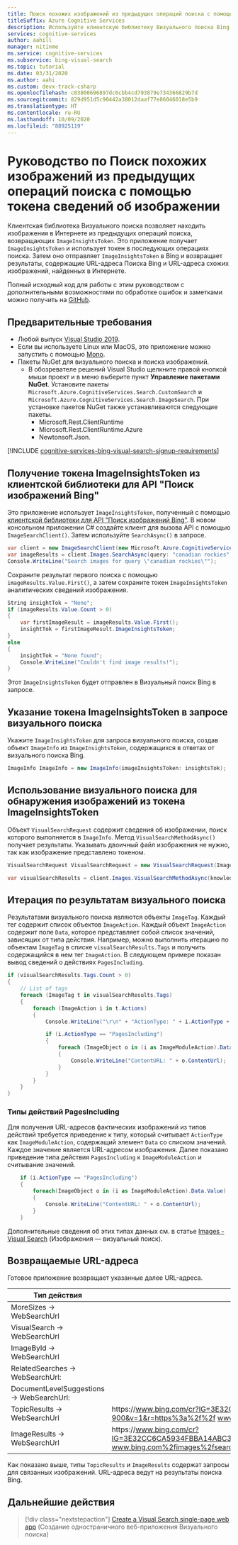 ```yaml
---
title: Поиск похожих изображений из предыдущих операций поиска с помощью токенов ImageInsightsToken в API "Визуальный поиск Bing"
titleSuffix: Azure Cognitive Services
description: Используйте клиентскую библиотеку Визуального поиска Bing для получения URL-адресов изображений из предыдущих операций поиска.
services: cognitive-services
author: aahill
manager: nitinme
ms.service: cognitive-services
ms.subservice: bing-visual-search
ms.topic: tutorial
ms.date: 03/31/2020
ms.author: aahi
ms.custom: devx-track-csharp
ms.openlocfilehash: c03800696897dc6cbb4cd793879e734366829b7d
ms.sourcegitcommit: 829d951d5c90442a38012daaf77e86046018e5b9
ms.translationtype: HT
ms.contentlocale: ru-RU
ms.lasthandoff: 10/09/2020
ms.locfileid: "88925119"
---
```

# <a name="tutorial-find-similar-images-from-previous-searches-using-an-image-insights-token"></a>Руководство по Поиск похожих изображений из предыдущих операций поиска с помощью токена сведений об изображении

Клиентская библиотека Визуального поиска позволяет находить изображения в Интернете из предыдущих операций поиска, возвращающих `ImageInsightsToken`. Это приложение получает `ImageInsightsToken` и использует токен в последующих операциях поиска. Затем оно отправляет `ImageInsightsToken` в Bing и возвращает результаты, содержащие URL-адреса Поиска Bing и URL-адреса схожих изображений, найденных в Интернете.

Полный исходный код для работы с этим руководством с дополнительными возможностями по обработке ошибок и заметками можно получить на [GitHub](https://github.com/Azure-Samples/cognitive-services-REST-api-samples/blob/master/Tutorials/Bing-Visual-Search/BingVisualSearchInsightsTokens.cs).

## <a name="prerequisites"></a>Предварительные требования

* Любой выпуск [Visual Studio 2019](https://www.visualstudio.com/downloads/).
* Если вы используете Linux или MacOS, это приложение можно запустить с помощью [Mono](https://www.mono-project.com/).
* Пакеты NuGet для визуального поиска и поиска изображений.
    - В обозревателе решений Visual Studio щелкните правой кнопкой мыши проект и в меню выберите пункт **Управление пакетами NuGet**. Установите пакеты `Microsoft.Azure.CognitiveServices.Search.CustomSearch` и `Microsoft.Azure.CognitiveServices.Search.ImageSearch`. При установке пакетов NuGet также устанавливаются следующие пакеты.
        - Microsoft.Rest.ClientRuntime
        - Microsoft.Rest.ClientRuntime.Azure
        - Newtonsoft.Json.


[!INCLUDE [cognitive-services-bing-visual-search-signup-requirements](../../../includes/cognitive-services-bing-visual-search-signup-requirements.md)]

## <a name="get-the-imageinsightstoken-from-the-bing-image-search-client-library"></a>Получение токена ImageInsightsToken из клиентской библиотеки для API "Поиск изображений Bing"

Это приложение использует `ImageInsightsToken`, полученный с помощью [клиентской библиотеки для API "Поиск изображений Bing"](https://docs.microsoft.com/azure/cognitive-services/bing-image-search/image-search-sdk-quickstart). В новом консольном приложении C# создайте клиент для вызова API с помощью `ImageSearchClient()`. Затем используйте `SearchAsync()` в запросе.

```csharp
var client = new ImageSearchClient(new Microsoft.Azure.CognitiveServices.Search.ImageSearch.ApiKeyServiceClientCredentials(subKey));
var imageResults = client.Images.SearchAsync(query: "canadian rockies").Result;
Console.WriteLine("Search images for query \"canadian rockies\"");
```

Сохраните результат первого поиска с помощью `imageResults.Value.First()`, а затем сохраните токен `ImageInsightsToken` аналитических сведений изображения.

```csharp
String insightTok = "None";
if (imageResults.Value.Count > 0)
{
    var firstImageResult = imageResults.Value.First();
    insightTok = firstImageResult.ImageInsightsToken;
}
else
{
    insightTok = "None found";
    Console.WriteLine("Couldn't find image results!");
}
```

Этот `ImageInsightsToken` будет отправлен в Визуальный поиск Bing в запросе.

## <a name="add-the-imageinsightstoken-to-a-visual-search-request"></a>Указание токена ImageInsightsToken в запросе визуального поиска

Укажите `ImageInsightsToken` для запроса визуального поиска, создав объект `ImageInfo` из `ImageInsightsToken`, содержащихся в ответах от визуального поиска Bing.

```csharp
ImageInfo ImageInfo = new ImageInfo(imageInsightsToken: insightsTok);
```

## <a name="use-bing-visual-search-to-find-images-from-an-imageinsightstoken"></a>Использование визуального поиска для обнаружения изображений из токена ImageInsightsToken

Объект `VisualSearchRequest` содержит сведения об изображении, поиск которого выполняется в `ImageInfo`. Метод `VisualSearchMethodAsync()` получает результаты. Указывать двоичный файл изображения не нужно, так как изображение представлено токеном.

```csharp
VisualSearchRequest VisualSearchRequest = new VisualSearchRequest(ImageInfo);

var visualSearchResults = client.Images.VisualSearchMethodAsync(knowledgeRequest: VisualSearchRequest).Result;

```

## <a name="iterate-through-the-visual-search-results"></a>Итерация по результатам визуального поиска

Результатами визуального поиска являются объекты `ImageTag`. Каждый тег содержит список объектов `ImageAction`. Каждый объект `ImageAction` содержит поле `Data`, которое представляет собой список значений, зависящих от типа действия. Например, можно выполнить итерацию по объектам `ImageTag` в списке `visualSearchResults.Tags` и получить содержащийся в нем тег `ImageAction`. В следующем примере показан вывод сведений о действиях `PagesIncluding`.

```csharp
if (visualSearchResults.Tags.Count > 0)
{
    // List of tags
    foreach (ImageTag t in visualSearchResults.Tags)
    {
        foreach (ImageAction i in t.Actions)
        {
            Console.WriteLine("\r\n" + "ActionType: " + i.ActionType + " WebSearchURL: " + i.WebSearchUrl);

            if (i.ActionType == "PagesIncluding")
            {
                foreach (ImageObject o in (i as ImageModuleAction).Data.Value)
                {
                    Console.WriteLine("ContentURL: " + o.ContentUrl);
                }
            }
        }
    }
}
```

### <a name="pagesincluding-actiontypes"></a>Типы действий PagesIncluding

Для получения URL-адресов фактических изображений из типов действий требуется приведение к типу, который считывает `ActionType` как `ImageModuleAction`, содержащий элемент `Data` со списком значений. Каждое значение является URL-адресом изображения.  Далее показано приведение типа действия `PagesIncluding` к `ImageModuleAction` и считывание значений.

```csharp
    if (i.ActionType == "PagesIncluding")
    {
        foreach(ImageObject o in (i as ImageModuleAction).Data.Value)
        {
            Console.WriteLine("ContentURL: " + o.ContentUrl);
        }
    }
```

Дополнительные сведения об этих типах данных см. в статье [Images - Visual Search](https://docs.microsoft.com/rest/api/cognitiveservices/bingvisualsearch/images/visualsearch) (Изображения — визуальный поиск).

## <a name="returned-urls"></a>Возвращаемые URL-адреса

Готовое приложение возвращает указанные далее URL-адреса.

|Тип действия  |URL-адрес  |
|---------|---------|
|MoreSizes -> WebSearchUrl     |         |
|VisualSearch -> WebSearchUrl     |         |
|ImageById -> WebSearchUrl    |         |
|RelatedSearches -> WebSearchUrl:    |         |
|DocumentLevelSuggestions -> WebSearchUrl:     |         |
|TopicResults -> WebSearchUrl    | https:\//www.bing.com/cr?IG=3E32CC6CA5934FBBA14ABC3B2E4651F9&CID=1BA795A21EAF6A63175699B71FC36B7C&rd=1&h=BcQifmzdKFyyBusjLxxgO42kzq1Geh7RucVVqvH-900&v=1&r=https%3a%2f%2f www.bing.com%2fdiscover%2fcanadian%2brocky&p=DevEx,5823.1       |
|ImageResults -> WebSearchUrl    |  https:\//www.bing.com/cr?IG=3E32CC6CA5934FBBA14ABC3B2E4651F9&CID=1BA795A21EAF6A63175699B71FC36B7C&rd=1&h=PV9GzMFOI0AHZp2gKeWJ8DcveSDRE3fP2jHDKMpJSU8&v=1&r=https%3a%2f%2f www.bing.com%2fimages%2fsearch%3fq%3doutdoor&p=DevEx,5831.1       |

Как показано выше, типы `TopicResults` и `ImageResults` содержат запросы для связанных изображений. URL-адреса ведут на результаты поиска Bing.

## <a name="next-steps"></a>Дальнейшие действия

> [!div class="nextstepaction"]
> [Create a Visual Search single-page web app](tutorial-bing-visual-search-single-page-app.md) (Создание одностраничного веб-приложения Визуального поиска)
